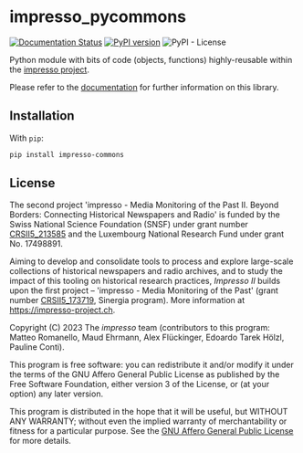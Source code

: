 # impresso_pycommons

[![Documentation Status](https://readthedocs.org/projects/impresso-pycommons/badge/?version=latest)](https://impresso-pycommons.readthedocs.io/en/latest/?badge=latest)
[![PyPI version](https://badge.fury.io/py/impresso-commons.svg)](https://badge.fury.io/py/impresso-commons)
![PyPI - License](https://img.shields.io/pypi/l/impresso-commons)

Python module with bits of code (objects, functions) highly-reusable within the [impresso project](https://impresso-project.ch/).

Please refer to the [documentation](https://impresso-pycommons.readthedocs.io/) for further information on this library.

## Installation

With `pip`:

```bash
pip install impresso-commons
```

## License

The second project 'impresso - Media Monitoring of the Past II. Beyond Borders: Connecting Historical Newspapers and Radio' is funded by the Swiss National Science Foundation (SNSF) under grant number [CRSII5_213585](https://data.snf.ch/grants/grant/213585) and the Luxembourg National Research Fund under grant No. 17498891. 

Aiming to develop and consolidate tools to process and explore large-scale collections of historical newspapers and radio archives, and to study the impact of this tooling on historical research practices, _Impresso II_ builds upon the first project – 'impresso - Media Monitoring of the Past' (grant number [CRSII5_173719](http://p3.snf.ch/project-173719), Sinergia program). More information at https://impresso-project.ch.

Copyright (C) 2023  The *impresso* team (contributors to this program: Matteo Romanello, Maud Ehrmann, Alex Flückinger, Edoardo Tarek Hölzl, Pauline Conti).

This program is free software: you can redistribute it and/or modify it under the terms of the GNU Affero General Public License as published by the Free Software Foundation, either version 3 of the License, or (at your option) any later version.

This program is distributed in the hope that it will be useful, but WITHOUT ANY WARRANTY; without even the implied warranty of merchantability or fitness for a particular purpose. See the [GNU Affero General Public License](https://github.com/impresso/impresso-pycommons/blob/master/LICENSE) for more details.
